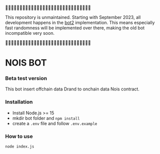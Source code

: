 🚨🚨🚨🚨🚨🚨🚨🚨🚨🚨🚨🚨🚨🚨🚨🚨🚨🚨🚨🚨🚨🚨🚨🚨🚨🚨🚨🚨🚨🚨

This repository is unmaintained.
Starting with September 2023, all development happens in the [bot2](https://github.com/noislabs/bot2) implementation.
This means especially fast randomness will be implemented over there, making the old bot incompatible very soon.

🚨🚨🚨🚨🚨🚨🚨🚨🚨🚨🚨🚨🚨🚨🚨🚨🚨🚨🚨🚨🚨🚨🚨🚨🚨🚨🚨🚨🚨🚨

# NOIS BOT

### Beta test version

This bot insert offchain data Drand to onchain data Nois contract.

### Installation

- Install Node.js >= 15
- mkdir bot folder and `npm install`
- create a `.env` file and follow `.env.example`

### How to use

```
node index.js
```
